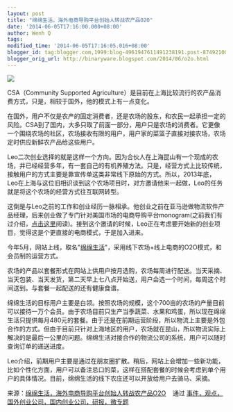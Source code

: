 ```yaml
---
layout: post
title: "绵绵生活，海外电商导购平台创始人转战农产品O2O"
date: '2014-06-05T17:16:00.000+08:00'
author: Wenh Q
tags:
modified_time: '2014-06-05T17:16:05.016+08:00'
blogger_id: tag:blogger.com,1999:blog-4961947611491238191.post-8749210090016075091
blogger_orig_url: http://binaryware.blogspot.com/2014/06/o2o.html
---
```

![](https://images-blogger-opensocial.googleusercontent.com/gadgets/proxy?url=http%3A%2F%2Fwww.kuailiyu.com%2Fuploadfile%2F2014%2F0603%2F20140603013454723.png&container=blogger&gadget=a&rewriteMime=image%2F*)

CSA（Community Supported
Agriculture）是目前在上海比较流行的农产品消费方式，只是，相较于国外，他的模式上有一点变化。

在国外，用户不仅是农产的固定消费者，还是农场的股东，和农民一起承担一定的风险。CSA到了国内，大多只取了前面一部分，用户只是农场的消费者。它更像一个围绕农场的社区，农场接收有限的用户，用户家的菜篮子直接对接农场，农场定时供应新鲜农产品给这些用户。

Leo二次创业选择的就是这样一个方向。因为合伙人在上海昆山有一个现成的农场，并已经经营多年，有一套自己的有机养殖方法。只是，经营方式上比较传统，接触用户的方式主要是靠宣传单这类非常线下原始的方式。所以，2013年底，Leo在上海与这位旧相识谈到这个农场项目时，对方邀请他来一起做，Leo的任务就是将这个农场的经营方式往互联网转型。

这倒是与Leo之前的工作和创业经历一脉相承。他创业之前在亚马逊做物流软件产品经理，后来创业做了专门针对美国市场的电商导购平台monogram(之前我们有过介绍，[点击这里](http://www.kuailiyu.com/article/2131.html)阅读)。接到这个邀请的时候，Leo正在考虑要开始新的创业项目，觉得这是个更直接的电商模式，于是加入进来。

今年5月，网站上线，取名"[绵绵生活](http://www.mianmian.com/)"，采用线下农场+线上电商的O2O模式，和会员制的运营方式。

农场的产品以套餐形式在网站上供用户按月选购，农场每周进行配送。当天采摘、当天包装、当天发货，第二天早上七八点开始送，用户会选一个时间，每周这个时间送到。与套餐一起配送的还有健康食谱。

绵绵生活的目标用户主要是白领。按照农场的规模，这个700亩的农场的产量目前可以接待一万个会员。由于农场目前只生产当季蔬菜、水果和鸡蛋，所以现在绵绵生活只提供每月480元的套餐。由于还是在前期运营阶段，所以物流上主要是外包合作的方式。但由于目前只针对上海地区的用户，农场就在昆山，所以物流实际上解决的是最后一公里的问题。绵绵生活对接合作的物流公司的系统，用户可以随时查询订单的递送进度。

Leo介绍，前期用户主要是通过在朋友圈扩散。稍后，网站上会增加一些新功能，比如个性化方面，用户可以备注忌口的菜，这样在搭配套餐的时候会考虑到单个用户的具体情况。目前，绵绵生活的线下农庄还可以开放给用户去骑马、采摘。

来源：[绵绵生活，海外电商导购平台创始人转战农产品O2O](http://www.kuailiyu.com/article/10118.html) 
  通过 [事件，观点，国外创业公司，国内创业公司，研报，微专题](http://www.kuailiyu.com/)
